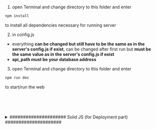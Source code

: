 1. open Terminal and change directory to this folder and enter
```bash
npm install
```
to install all dependencies necessary for running server
 
2. in config.js
 - everything <b>can be changed but still have to be the same as in the server's config.js if exist</b>, can be changed after first run but <b>must be the same value as in the server's config.js if exist</b>
 - <b>api_path must be your database address</b>

3. open Terminal and change directory to this folder and enter
```bash
npm run dev
```
to start/run the web
<br>
<br>
<br>
<br>
<br>

<details>
 <summary>##################### Solid JS (for Deployment part) #####################</summary>

```bash
npm run build
```
Builds the app for production to the `dist` folder.<br>
It correctly bundles Solid in production mode and optimizes the build for the best performance.

The build is minified and the filenames include the hashes.<br>
Your app is ready to be deployed!

## Deployment
Learn more about deploying your application with the [documentations](https://vitejs.dev/guide/static-deploy.html)
</details>
